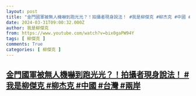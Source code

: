```yaml
---
layout: post
title: "金門國軍被無人機嚇到跑光光？！拍攝者現身說法！ #我是柳傑克 #柳杰克 #中國 #台灣 #兩岸"
date: 2024-03-31T09:00:32.000Z
author: 我是柳傑克
from: https://www.youtube.com/watch?v=bix0gaPW94Y
tags: [ 柳傑克 ]
comments: True
categories: [ 柳傑克 ]
---
```

<!--1711875632000-->
[金門國軍被無人機嚇到跑光光？！拍攝者現身說法！ #我是柳傑克 #柳杰克 #中國 #台灣 #兩岸](https://www.youtube.com/watch?v=bix0gaPW94Y)
------

<div>

</div>

